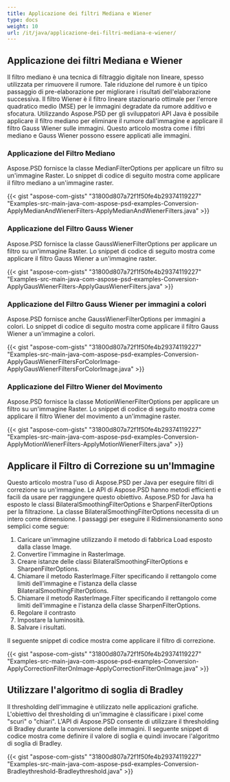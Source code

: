 ```yaml
---
title: Applicazione dei filtri Mediana e Wiener
type: docs
weight: 10
url: /it/java/applicazione-dei-filtri-mediana-e-wiener/
---
```


## **Applicazione dei filtri Mediana e Wiener**
Il filtro mediano è una tecnica di filtraggio digitale non lineare, spesso utilizzata per rimuovere il rumore. Tale riduzione del rumore è un tipico passaggio di pre-elaborazione per migliorare i risultati dell'elaborazione successiva. Il filtro Wiener è il filtro lineare stazionario ottimale per l'errore quadratico medio (MSE) per le immagini degradate da rumore additivo e sfocatura. Utilizzando Aspose.PSD per gli sviluppatori API Java è possibile applicare il filtro mediano per eliminare il rumore dall'immagine e applicare il filtro Gauss Wiener sulle immagini. Questo articolo mostra come i filtri mediano e Gauss Wiener possono essere applicati alle immagini.
### **Applicazione del Filtro Mediano**
Aspose.PSD fornisce la classe MedianFilterOptions per applicare un filtro su un'immagine Raster. Lo snippet di codice di seguito mostra come applicare il filtro mediano a un'immagine raster.


{{< gist "aspose-com-gists" "31800d807a72f1f50fe4b29374119227" "Examples-src-main-java-com-aspose-psd-examples-Conversion-ApplyMedianAndWienerFilters-ApplyMedianAndWienerFilters.java" >}}
### **Applicazione del Filtro Gauss Wiener**
Aspose.PSD fornisce la classe GaussWienerFilterOptions per applicare un filtro su un'immagine Raster. Lo snippet di codice di seguito mostra come applicare il filtro Gauss Wiener a un'immagine raster.

{{< gist "aspose-com-gists" "31800d807a72f1f50fe4b29374119227" "Examples-src-main-java-com-aspose-psd-examples-Conversion-ApplyGausWienerFilters-ApplyGausWienerFilters.java" >}}
### **Applicazione del Filtro Gauss Wiener per immagini a colori**
Aspose.PSD fornisce anche GaussWienerFilterOptions per immagini a colori. Lo snippet di codice di seguito mostra come applicare il filtro Gauss Wiener a un'immagine a colori.


{{< gist "aspose-com-gists" "31800d807a72f1f50fe4b29374119227" "Examples-src-main-java-com-aspose-psd-examples-Conversion-ApplyGausWienerFiltersForColorImage-ApplyGausWienerFiltersForColorImage.java" >}}
### **Applicazione del Filtro Wiener del Movimento**
Aspose.PSD fornisce la classe MotionWienerFilterOptions per applicare un filtro su un'immagine Raster. Lo snippet di codice di seguito mostra come applicare il filtro Wiener del movimento a un'immagine raster.


{{< gist "aspose-com-gists" "31800d807a72f1f50fe4b29374119227" "Examples-src-main-java-com-aspose-psd-examples-Conversion-ApplyMotionWienerFilters-ApplyMotionWienerFilters.java" >}}
## **Applicare il Filtro di Correzione su un'Immagine**
Questo articolo mostra l'uso di Aspose.PSD per Java per eseguire filtri di correzione su un'immagine. Le API di Aspose.PSD hanno metodi efficienti e facili da usare per raggiungere questo obiettivo. Aspose.PSD for Java ha esposto le classi BilateralSmoothingFilterOptions e SharpenFilterOptions per la filtrazione. La classe BilateralSmoothingFilterOptions necessita di un intero come dimensione. I passaggi per eseguire il Ridimensionamento sono semplici come segue:


1. Caricare un'immagine utilizzando il metodo di fabbrica Load esposto dalla classe Image.
1. Convertire l'immagine in RasterImage.
1. Creare istanze delle classi BilateralSmoothingFilterOptions e SharpenFilterOptions.
1. Chiamare il metodo RasterImage.Filter specificando il rettangolo come limiti dell'immagine e l'istanza della classe BilateralSmoothingFilterOptions.
1. Chiamare il metodo RasterImage.Filter specificando il rettangolo come limiti dell'immagine e l'istanza della classe SharpenFilterOptions.
1. Regolare il contrasto
1. Impostare la luminosità.
1. Salvare i risultati.

Il seguente snippet di codice mostra come applicare il filtro di correzione.

{{< gist "aspose-com-gists" "31800d807a72f1f50fe4b29374119227" "Examples-src-main-java-com-aspose-psd-examples-Conversion-ApplyCorrectionFilterOnImage-ApplyCorrectionFilterOnImage.java" >}}
## **Utilizzare l'algoritmo di soglia di Bradley**
Il thresholding dell'immagine è utilizzato nelle applicazioni grafiche. L'obiettivo del thresholding di un'immagine è classificare i pixel come "scuri" o "chiari". L'API di Aspose.PSD consente di utilizzare il thresholding di Bradley durante la conversione delle immagini. Il seguente snippet di codice mostra come definire il valore di soglia e quindi invocare l'algoritmo di soglia di Bradley.

{{< gist "aspose-com-gists" "31800d807a72f1f50fe4b29374119227" "Examples-src-main-java-com-aspose-psd-examples-Conversion-Bradleythreshold-Bradleythreshold.java" >}}
